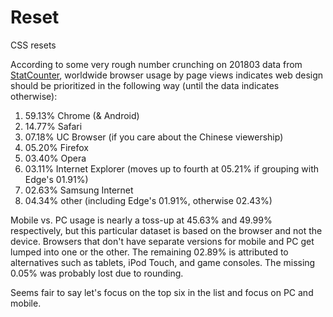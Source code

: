 # Reset
CSS resets

According to some very rough number crunching on 201803 data from [StatCounter](http://gs.statcounter.com/browser-version-market-share), worldwide browser usage by page views indicates web design should be prioritized in the following way (until the data indicates otherwise):

1. 59.13% Chrome (& Android)
2. 14.77% Safari
3. 07.18% UC Browser (if you care about the Chinese viewership)
4. 05.20% Firefox
5. 03.40% Opera
6. 03.11% Internet Explorer (moves up to fourth at 05.21% if grouping with Edge's 01.91%)
7. 02.63% Samsung Internet
8. 04.34% other (including Edge's 01.91%, otherwise 02.43%)

Mobile vs. PC usage is nearly a toss-up at 45.63% and 49.99% respectively, but this particular dataset is based on the browser and not the device.  Browsers that don't have separate versions for mobile and PC get lumped into one or the other.  The remaining 02.89% is attributed to alternatives such as tablets, iPod Touch, and game consoles.  The missing 0.05% was probably lost due to rounding.

Seems fair to say let's focus on the top six in the list and focus on PC and mobile.

